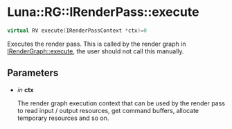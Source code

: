 # Luna::RG::IRenderPass::execute

```c++
virtual RV execute(IRenderPassContext *ctx)=0
```

Executes the render pass. This is called by the render graph in [IRenderGraph::execute](struct_luna_1_1_r_g_1_1_i_render_graph_1a3d0d87f0163abaa978da54d1ba45610c.md), the user should not call this manually. 



## Parameters
* *in* **ctx**

    The render graph execution context that can be used by the render pass to read input / output resources, get command buffers, allocate temporary resources and so on. 


